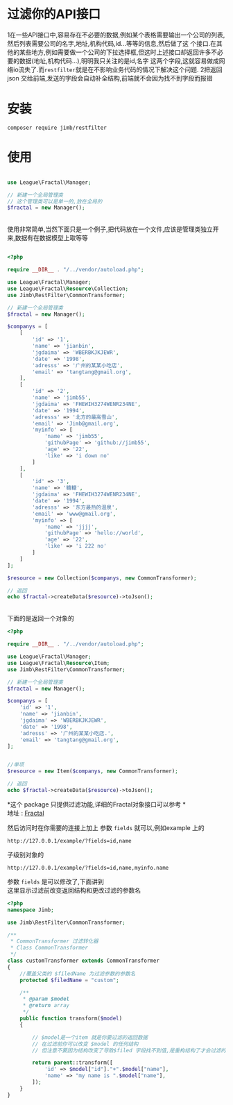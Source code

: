 # 过滤你的API接口
1在一些API接口中,容易存在不必要的数据,例如某个表格需要输出一个公司的列表,然后列表需要公司的名字,地址,机构代码,id...等等的信息,然后做了这
个接口.在其他的某些地方,例如需要做一个公司的下拉选择框,但这时上述接口却返回许多不必要的数据(地址,机构代码...),明明我只关注的是id,名字
这两个字段,这就容易做成网络io流失了.而`restfilter`就是在不影响业务代码的情况下解决这个问题.
2把返回json 交给前端,发送的字段会自动补全结构,前端就不会因为找不到字段而报错

# 安装
```
composer require jimb/restfilter
```

# 使用
```php

use League\Fractal\Manager;

// 新建一个全局管理类
// 这个管理类可以是单一的,放在全局的
$fractal = new Manager();

```
<br> 使用非常简单,当然下面只是一个例子,把代码放在一个文件,应该是管理类独立开来,数据有在数据模型上取等等
```php

<?php

require __DIR__ . "/../vendor/autoload.php";

use League\Fractal\Manager;
use League\Fractal\Resource\Collection;
use Jimb\RestFilter\CommonTransformer;

// 新建一个全局管理类
$fractal = new Manager();

$companys = [
    [
        'id' => '1',
        'name' => 'jianbin',
        'jgdaima' => 'WBERBKJKJEWR',
        'date' => '1998',
        'adresss' => '广州的某某小吃店',
        'email' => 'tangtang@gmail.org',
    ],
    [
        'id' => '2',
        'name' => 'jimb55',
        'jgdaima' => 'FHEWIH3274WENR234NE',
        'date' => '1994',
        'adresss' => '北方的最高雪山',
        'email' => 'Jimb@gmail.org',
        'myinfo' => [
            'name' => 'jimb55',
            'githubPage' => 'github://jimb55',
            'age' => '22',
            'like' => 'i down no'
        ]
    ],
    [
        'id' => '3',
        'name' => '糖糖',
        'jgdaima' => 'FHEWIH3274WENR234NE',
        'date' => '1994',
        'adresss' => '东方最热的温泉',
        'email' => 'www@gmail.org',
        'myinfo' => [
            'name' => 'jjjj',
            'githubPage' => 'hello://world',
            'age' => '22',
            'like' => 'i 222 no'
        ]
    ]
];

$resource = new Collection($companys, new CommonTransformer);

// 返回
echo $fractal->createData($resource)->toJson();

```

<br> 下面的是返回一个对象的
```php
<?php

require __DIR__ . "/../vendor/autoload.php";

use League\Fractal\Manager;
use League\Fractal\Resource\Item;
use Jimb\RestFilter\CommonTransformer;

// 新建一个全局管理类
$fractal = new Manager();

$companys = [
    'id' => '1',
    'name' => 'jianbin',
    'jgdaima' => 'WBERBKJKJEWR',
    'date' => '1998',
    'adresss' => '广州的某某小吃店.',
    'email' => 'tangtang@gmail.org',
];


//单项
$resource = new Item($companys, new CommonTransformer);

// 返回
echo $fractal->createData($resource)->toJson();
```
*这个 package 只提供过滤功能,详细的Fractal对象接口可以参考 *
<br>地址 : [Fractal](http://fractal.thephpleague.com/ "Fractal 文档")

然后访问时在你需要的连接上加上 参数 `fields` 就可以,例如example 上的
```
http://127.0.0.1/example/?fields=id,name
```

子级别对象的
```
http://127.0.0.1/example/?fields=id,name,myinfo.name
```

参数 `fields` 是可以修改了,下面讲到
<br> 这里显示过滤前改变返回结构和更改过滤的参数名
```php
<?php
namespace Jimb;

use Jimb\RestFilter\CommonTransformer;

/**
 * CommonTransformer 过滤转化器
 * Class CommonTransformer
 */
class customTransformer extends CommonTransformer
{
    //覆盖父类的 $filedName 为过滤参数的参数名
    protected $filedName = "custom";

    /**
     * @param $model
     * @return array
     */
    public function transform($model)
    {

        // $model是一个item 就是你要过滤的返回数据
        // 在过滤前你可以改变 $model 的任何结构
        // 但注意不要因为结构改变了导致$filed 字段找不到值,是重构结构了才会过滤的

        return parent::transform([
            'id' => $model["id"]."+".$model["name"],
            'name' => "my name is ".$model["name"],
        ]);
    }
}
```

